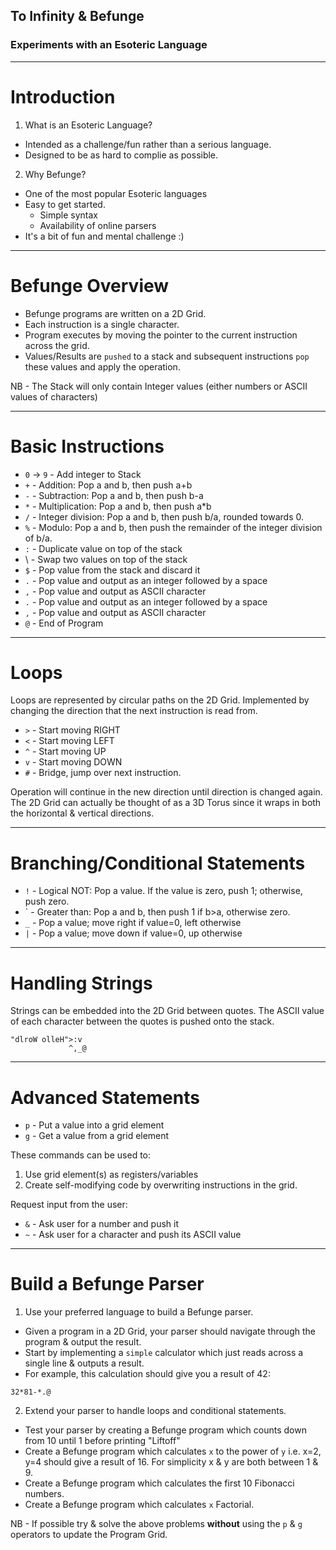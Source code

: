 ## To Infinity & Befunge
### Experiments with an Esoteric Language

---
# Introduction

1. What is an Esoteric Language?
  * Intended as a challenge/fun rather than a serious language.
  * Designed to be as hard to complie as possible.
2. Why Befunge?
  * One of the most popular Esoteric languages
  * Easy to get started.
    * Simple syntax
    * Availability of online parsers
  * It's a bit of fun and mental challenge :)

---
#  Befunge Overview

* Befunge programs are written on a 2D Grid.
* Each instruction is a single character.
* Program executes by moving the pointer to the current instruction across the grid.
* Values/Results are `pushed` to a stack and subsequent instructions `pop` these values and apply the operation.

NB - The Stack will only contain Integer values (either numbers or ASCII values of characters) 

---
# Basic Instructions

  * `0` -> `9` - Add integer to Stack
  * `+` - Addition: Pop a and b, then push a+b
  * `-` - Subtraction: Pop a and b, then push b-a
  * `*`	- Multiplication: Pop a and b, then push a*b
  * `/`	- Integer division: Pop a and b, then push b/a, rounded towards 0.
  * `%` - Modulo: Pop a and b, then push the remainder of the integer division of b/a.
  * `:` - Duplicate value on top of the stack
  *  \ - Swap two values on top of the stack
  * `$`	- Pop value from the stack and discard it
  * `.`	- Pop value and output as an integer followed by a space
  * `,`	- Pop value and output as ASCII character
  * `.` - Pop value and output as an integer followed by a space
  * `,` - Pop value and output as ASCII character
  * `@`	- End of Program
  
---
# Loops
Loops are represented by circular paths on the 2D Grid.
Implemented by changing the direction that the next instruction is read from.

  * `>` - Start moving RIGHT
  * `<` - Start moving LEFT
  * `^` - Start moving UP
  * `v` - Start moving DOWN
  * `#` - Bridge, jump over next instruction.

Operation will continue in the new direction until direction is changed again.
The 2D Grid can actually be thought of as a 3D Torus since it wraps in both the horizontal & vertical directions.

---
# Branching/Conditional Statements

  * `!` - Logical NOT: Pop a value. If the value is zero, push 1; otherwise, push zero.
  * `  - Greater than: Pop a and b, then push 1 if b>a, otherwise zero.
  * `_` - Pop a value; move right if value=0, left otherwise
  * `|` - Pop a value; move down if value=0, up otherwise

---
# Handling Strings
Strings can be embedded into the 2D Grid between quotes.
The ASCII value of each character between the quotes is pushed onto the stack.
```
"dlroW olleH">:v
             ^,_@
```
---
# Advanced Statements

  * `p` - Put a value into a grid element 
  * `g` - Get a value from a grid element
  
These commands can be used to:
1. Use grid element(s) as registers/variables
2. Create self-modifying code by overwriting instructions in the grid.

Request input from the user:
 * `&` - Ask user for a number and push it
 * `~` - Ask user for a character and push its ASCII value
  
---
# Build a Befunge Parser

1. Use your preferred language to build a Befunge parser.
  * Given a program in a 2D Grid, your parser should navigate through the program & output the result.
  * Start by implementing a `simple` calculator which just reads across a single line & outputs a result.
  * For example, this calculation should give you a result of 42:
  
  ```32*81-*.@``` 

2. Extend your parser to handle loops and conditional statements.
  * Test your parser by creating a Befunge program which counts down from 10 until 1 before printing "Liftoff"
  * Create a Befunge program which calculates `x` to the power of `y` i.e. x=2, y=4 should give a result of 16.  For simplicity x & y are both between 1 & 9.
  * Create a Befunge program which calculates the first 10 Fibonacci numbers.
  * Create a Befunge program which calculates `x` Factorial.
  
  NB - If possible try & solve the above problems **without** using the `p` & `g` operators to update the Program Grid. 
   

